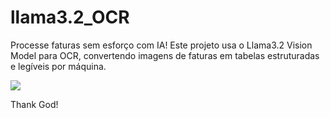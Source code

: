 # llama3.2_OCR
Processe faturas sem esforço com IA! Este projeto usa o Llama3.2 Vision Model para OCR, convertendo imagens de faturas em tabelas estruturadas e legíveis por máquina.


![](https://miro.medium.com/v2/resize:fit:840/1*g3E39QliHM9mST3NTibttA.png)



Thank God!

